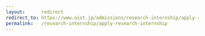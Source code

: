 ```yaml
---
layout:      redirect
redirect_to: https://www.oist.jp/admissions/research-internship/apply-research-internship
permalink:   /research-internship/apply-research-internship
---
```

